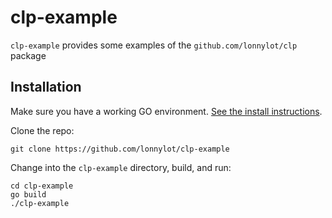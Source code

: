 # clp-example
`clp-example` provides some examples of the `github.com/lonnylot/clp` package

## Installation
Make sure you have a working GO environment. [See the install instructions](http://golang.org/doc/install).

Clone the repo:

    git clone https://github.com/lonnylot/clp-example

Change into the `clp-example` directory, build, and run:

    cd clp-example
    go build
    ./clp-example
